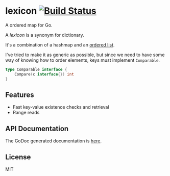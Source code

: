 # lexicon [![Build Status](https://drone.io/github.com/PreetamJinka/lexicon/status.png)](https://drone.io/github.com/PreetamJinka/lexicon/latest)
A ordered map for Go.

A *lexicon* is a synonym for dictionary.

It's a combination of a hashmap and an [ordered list](https://github.com/PreetamJinka/orderedlist).

I've tried to make it as generic as possible, but since we need to have some way of knowing how to order elements,
keys must implement `Comparable`.

```go
type Comparable interface {
	Compare(c interface{}) int
}
```

## Features
* Fast key-value existence checks and retrieval
* Range reads

## API Documentation

The GoDoc generated documentation is [here](http://godoc.org/github.com/PreetamJinka/lexicon).

## License
MIT
